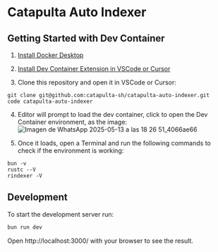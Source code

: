 # Catapulta Auto Indexer

## Getting Started with Dev Container

1. [Install Docker Desktop](https://docs.docker.com/desktop/setup/install/windows-install/) 

2. [Install Dev Container Extension in VSCode or Cursor](https://marketplace.visualstudio.com/items?itemName=ms-vscode-remote.remote-containers)

3. Clone this repository and open it in VSCode or Cursor: 
```
git clone git@github.com:catapulta-sh/catapulta-auto-indexer.git
code catapulta-auto-indexer
```
4. Editor will prompt to load the dev container, click to open the Dev Container environment, as the image:
![Imagen de WhatsApp 2025-05-13 a las 18 26 51_4066ae66](https://github.com/user-attachments/assets/33088c74-04a7-42fa-a81a-4412520f446d)

5. Once it loads, open a Terminal and run the following commands to check if the environment is working:
```
bun -v
rustc --V
rindexer -V
```

## Development
To start the development server run:
```bash
bun run dev
```

Open http://localhost:3000/ with your browser to see the result.
